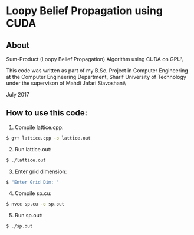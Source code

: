 # Loopy Belief Propagation using CUDA

## About

Sum-Product (Loopy Belief Propagation) Algorithm using CUDA on GPU\

This code was written as part of my B.Sc. Project in Computer Engineering at the Computer Engineering Department, Sharif University of Technology under the supervison of Mahdi Jafari Siavoshani\

July 2017
 
## How to use this code:

1. Compile lattice.cpp: 
```bash
$ g++ lattice.cpp -o lattice.out
```
2. Run lattice.out: 
```bash
$ ./lattice.out
```
3. Enter grid dimension: 
```bash
$ "Enter Grid Dim: "
```
4. Compile sp.cu: 
```bash
$ nvcc sp.cu -o sp.out
```
5. Run sp.out: 
```bash
$ ./sp.out 
```
